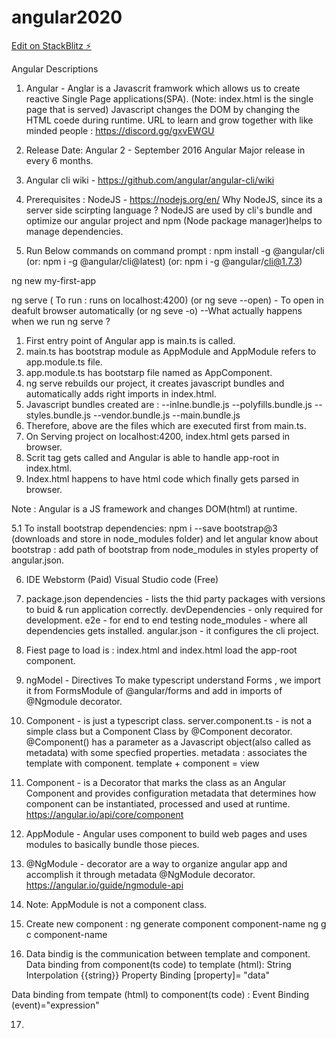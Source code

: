 # angular2020

[Edit on StackBlitz ⚡️](https://stackblitz.com/edit/angular2020)

Angular Descriptions
1. Angular - Anglar is a Javascrit framwork which allows us to create reactive Single Page applications(SPA).
(Note: index.html is the single page that is served)
Javascript changes the DOM by changing the HTML coede during runtime.
URL to learn and grow together with like minded people : https://discord.gg/gxvEWGU

2. Release Date:
Angular 2 - September 2016
Angular Major release in every 6 months.

3. Angular cli wiki - https://github.com/angular/angular-cli/wiki

4. Prerequisites :
NodeJS - https://nodejs.org/en/
Why NodeJS, since its a server side scirpting language ?
NodeJS are used by cli's bundle and optimize our angular project and npm (Node package manager)helps to manage dependencies.

5. Run Below commands on command prompt :
npm install -g @angular/cli 
(or:  npm i -g @angular/cli@latest)
(or:  npm i -g @angular/cli@1.7.3)

ng new my-first-app

ng serve ( To run : runs on localhost:4200)
(or ng seve --open) - To open in deafult browser automatically
(or ng seve -o)
--What actually happens when we run ng serve ?
1. First entry point of Angular app is main.ts is called.
2. main.ts has bootstrap module as AppModule and AppModule refers to app.module.ts file.
3. app.module.ts has bootstarp file named as AppComponent.
4. ng serve rebuilds our project, it creates javascript bundles and automatically adds right imports in index.html.
5. Javascript bundles created are :
  --inlne.bundle.js
  --polyfills.bundle.js
  --styles.bundle.js
  --vendor.bundle.js
  --main.bundle.js
5. Therefore, above are the files which are executed first from main.ts.
6. On Serving project on localhost:4200, index.html gets parsed in browser.
7. Scrit tag gets called and Angular is able to handle app-root in index.html.
8. Index.html happens to have html code which finally gets parsed in browser.

Note : Angular is a JS framework and changes DOM(html) at runtime.

5.1 To install bootstrap dependencies:
npm i --save bootstrap@3 (downloads and store in node_modules folder)
and let angular know about bootstrap : add path of bootstrap from node_modules in styles property of angular.json.

6. IDE
Webstorm (Paid)
Visual Studio code (Free)

7. package.json 
dependencies - lists the thid party packages with versions to buid & run application correctly.
devDependencies - only required for development.
e2e - for end to end testing
node_modules - where all dependencies gets installed.
angular.json - it configures the cli project.

8. Fiest page to load is : index.html 
and index.html load the app-root component.

9. ngModel - Directives
To make typescript understand Forms , we import it from FormsModule of @angular/forms and add in imports of @Ngmodule decorator.

10. Component - is just a typescript class.
server.component.ts - is not a simple class but a Component Class by @Component decorator.
@Component() has a parameter as a Javascript object(also called as metadata) with some specfied properties.
metadata : associates the template with component. 
template + component = view

11. Component - is a Decorator that marks the class as an Angular Component and provides configuration metadata that determines how component can be instantiated, processed and used at runtime.
https://angular.io/api/core/component

12. AppModule - Angular uses component to build web pages and uses modules to basically bundle those pieces.

13. @NgModule - decorator are a way to organize angular app and accomplish it through metadata @NgModule decorator.
https://angular.io/guide/ngmodule-api

14. Note: AppModule is not a component class.

15. Create new component :
ng generate component component-name
ng g c component-name

16. Data bindig is the communication between template and component.
Data binding from component(ts code) to template (html):
String Interpolation {{string}}
Property Binding  [property]= "data"

Data binding from tempate (html) to component(ts code) :
Event Binding (event)="expression" 

17. 




